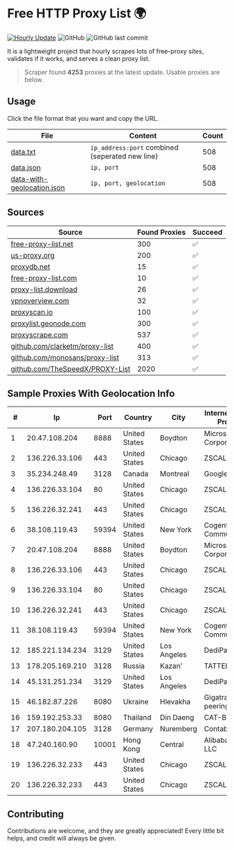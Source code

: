 
# Free HTTP Proxy List 🌍

[![Hourly Update](https://github.com/mertguvencli/http-proxy-list/actions/workflows/main.yml/badge.svg?branch=main)](https://github.com/mertguvencli/http-proxy-list/actions/workflows/main.yml)
![GitHub](https://img.shields.io/github/license/mertguvencli/http-proxy-list)
![GitHub last commit](https://img.shields.io/github/last-commit/mertguvencli/http-proxy-list)

It is a lightweight project that hourly scrapes lots of free-proxy sites, validates if it works, and serves a clean proxy list.


> Scraper found **4253** proxies at the latest update. Usable proxies are below.

## Usage

Click the file format that you want and copy the URL.


|File|Content|Count|
|----|-------|-----|
|[data.txt](https://raw.githubusercontent.com/mertguvencli/http-proxy-list/main/proxy-list/data.txt)|`ip_address:port` combined (seperated new line)|508|
|[data.json](https://raw.githubusercontent.com/mertguvencli/http-proxy-list/main/proxy-list/data.json)|`ip, port`|508|
|[data-with-geolocation.json](https://raw.githubusercontent.com/mertguvencli/http-proxy-list/main/proxy-list/data-with-geolocation.json)|`ip, port, geolocation`|508|

## Sources

|Source|Found Proxies|Succeed|
|------|-------------|-------|
|[free-proxy-list.net](https://free-proxy-list.net)|300|✅|
|[us-proxy.org](https://www.us-proxy.org)|200|✅|
|[proxydb.net](http://proxydb.net)|15|✅|
|[free-proxy-list.com](https://free-proxy-list.com/?page=&port=&type%5B%5D=http&type%5B%5D=https&up_time=0&search=Search)|10|✅|
|[proxy-list.download](https://www.proxy-list.download/HTTP)|26|✅|
|[vpnoverview.com](https://vpnoverview.com/privacy/anonymous-browsing/free-proxy-servers)|32|✅|
|[proxyscan.io](https://www.proxyscan.io)|100|✅|
|[proxylist.geonode.com](https://proxylist.geonode.com/api/proxy-list?limit=300&page=1&sort_by=lastChecked&sort_type=desc&protocols=http,https)|300|✅|
|[proxyscrape.com](https://api.proxyscrape.com/v2/?request=displayproxies&protocol=http&timeout=10000&country=all&ssl=all&anonymity=all)|537|✅|
|[github.com/clarketm/proxy-list](https://raw.githubusercontent.com/clarketm/proxy-list/master/proxy-list-raw.txt)|400|✅|
|[github.com/monosans/proxy-list](https://raw.githubusercontent.com/monosans/proxy-list/main/proxies/http.txt)|313|✅|
|[github.com/TheSpeedX/PROXY-List](https://raw.githubusercontent.com/TheSpeedX/PROXY-List/master/http.txt)|2020|✅|


## Sample Proxies With Geolocation Info

|#|Ip|Port|Country|City|Internet Service Provider|
|-|--|----|-------|----|-------------------------|
|1|20.47.108.204|8888|United States|Boydton|Microsoft Corporation|
|2|136.226.33.106|443|United States|Chicago|ZSCALER, INC.|
|3|35.234.248.49|3128|Canada|Montreal|Google LLC|
|4|136.226.33.104|80|United States|Chicago|ZSCALER, INC.|
|5|136.226.32.241|443|United States|Chicago|ZSCALER, INC.|
|6|38.108.119.43|59394|United States|New York|Cogent Communications|
|7|20.47.108.204|8888|United States|Boydton|Microsoft Corporation|
|8|136.226.33.106|443|United States|Chicago|ZSCALER, INC.|
|9|136.226.33.104|80|United States|Chicago|ZSCALER, INC.|
|10|136.226.32.241|443|United States|Chicago|ZSCALER, INC.|
|11|38.108.119.43|59394|United States|New York|Cogent Communications|
|12|185.221.134.234|3129|United States|Los Angeles|DediPath|
|13|178.205.169.210|3128|Russia|Kazan’|TATTELECOM|
|14|45.131.251.234|3129|United States|Los Angeles|DediPath|
|15|46.182.87.226|8080|Ukraine|Hlevakha|Gigatrans' peering network|
|16|159.192.253.33|8080|Thailand|Din Daeng|CAT-BB|
|17|207.180.204.105|3128|Germany|Nuremberg|Contabo GmbH|
|18|47.240.160.90|10001|Hong Kong|Central|Alibaba.com LLC|
|19|136.226.32.233|443|United States|Chicago|ZSCALER, INC.|
|20|136.226.32.233|443|United States|Chicago|ZSCALER, INC.|



## Contributing

Contributions are welcome, and they are greatly appreciated! Every
little bit helps, and credit will always be given.

